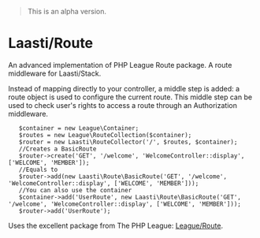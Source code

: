 > This is an alpha version.

# Laasti/Route

An advanced implementation of PHP League Route package. A route middleware for Laasti/Stack.

Instead of mapping directly to your controller, a middle step is added: a route object is used to configure the current route.
This middle step can be used to check user's rights to access a route through an Authorization middleware.

```
   $container = new League\Container;
   $routes = new League\RouteCollection($container);
   $router = new Laasti\RouteCollector('/', $routes, $container);
   //Creates a BasicRoute
   $router->create('GET', '/welcome', 'WelcomeController::display', ['WELCOME', 'MEMBER']);
   //Equals to
   $router->add(new Laasti\Route\BasicRoute('GET', '/welcome', 'WelcomeController::display', ['WELCOME', 'MEMBER']));
   //You can also use the container
   $container->add('UserRoute', new Laasti\Route\BasicRoute('GET', '/welcome', 'WelcomeController::display', ['WELCOME', 'MEMBER']));
   $router->add('UserRoute');
```

Uses the excellent package from The PHP League: [League/Route](https://github.com/thephpleague/route).
